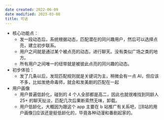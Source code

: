 ```yaml
---
date created: 2022-06-09
date modified: 2023-03-08
title: 可话
---
```

- 核心功能点：
	- 发一段动态后，系统根据动态，匹配潜在的同兴趣用户，然后可以选择点亮，建立初步联系。
	- 用户之间就是通过某个被点亮的动态，进行聊天。没有类似广场之类的地方。
	- 所有用户之间唯一的纽带就是被彼此点亮的同兴趣的动态。
- 初步体验：
	- 发了几条以后，发现匹配规则就是关键词为主，稍微会有一点 AI，但应该不多，比如发绝命毒师，就会和发美剧的匹配在一起
- 用户画像
	- 用户普遍低龄化，碰到的 4 个人全部都是高二，因此也就很难找到同龄人 25+ 的聊天扯淡，匹配几次后果断索然无味，卸载。
	- 用户低龄化，大概因为跟这个 app 主要在 b 站推广有关系吧，[[B站的用户画像]]应该还是挺低龄化的，毕竟各种动漫和番剧起家的。
